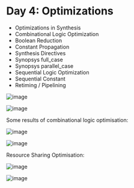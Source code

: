 # Day 4: Optimizations

+ Optimizations in Synthesis
+ Combinational Logic Optimization
+ Boolean Reduction
+ Constant Propagation
+ Synthesis Directives
+ Synopsys full_case
+ Synopsys parallel_case
+ Sequential Logic Optimization
+ Sequential Constant
+ Retiming / Pipelining

![image](https://user-images.githubusercontent.com/91059226/134954713-e211d526-d2fb-45f8-af25-6e2fc3b84fb7.png)

![image](https://user-images.githubusercontent.com/91059226/134954758-f1e7adaf-b565-457a-aabf-147e034799d6.png)

Some results of combinational logic optimisation:

![image](https://user-images.githubusercontent.com/91059226/134955127-8b87273b-3d8d-4af5-bb6a-28a1eee8471e.png)

![image](https://user-images.githubusercontent.com/91059226/134955185-592d9749-1220-4564-8094-487edcba0288.png)


Resource Sharing Optimisation:

![image](https://user-images.githubusercontent.com/91059226/134955249-f6e7d4d0-0c45-475d-8775-e31e5ee57e88.png)

![image](https://user-images.githubusercontent.com/91059226/134955380-ed2fffbb-0790-4afe-ace5-e105cd671e8a.png)


